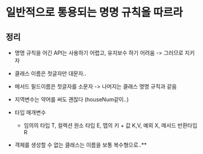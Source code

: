 # 일반적으로 통용되는 명명 규칙을 따르라



## 정리

- 명명 규칙을 어긴 API는 사용하기 어렵고, 유지보수 하기 어려움 -> 그러므로 지키자
- 클래스 이름은 첫글자만 대문자..
- 메서드 필드이름은 첫글자를 소문자 -> 나머지는 클래스 명명 규칙과 같음

- 지역변수는 약어를 써도 괜찮다 (houseNum같이..)
- 타입 매개변수
  - 임의의 타입 T, 컬렉션 원소 타입 E, 맵의 키 + 값 K,V, 예외 X, 메서드 반환타입 R
- 객체를 생성할 수 없는 클래스는 이름을 보통 복수형으로..**